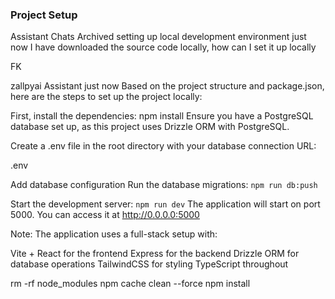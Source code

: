 ### Project Setup


Assistant
Chats
Archived
setting up local development environment
just now
I have downloaded the source code locally, how can I set it up locally

FK

zallpyai
Assistant
just now
Based on the project structure and package.json, here are the steps to set up the project locally:

First, install the dependencies:
npm install
Ensure you have a PostgreSQL database set up, as this project uses Drizzle ORM with PostgreSQL.

Create a .env file in the root directory with your database connection URL:

.env

Add database configuration
Run the database migrations:
`npm run db:push`

Start the development server:
`npm run dev`
The application will start on port 5000. You can access it at http://0.0.0.0:5000

Note: The application uses a full-stack setup with:

Vite + React for the frontend
Express for the backend
Drizzle ORM for database operations
TailwindCSS for styling
TypeScript throughout

rm -rf node_modules npm cache clean --force npm install
